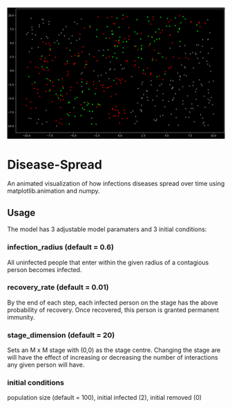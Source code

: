 ![infected and recovered](https://github.com/mkhalai/Disease-Spread/blob/master/model.png)
# Disease-Spread
An animated visualization of how infections diseases spread over time using matplotlib.animation and numpy.

## Usage
The model has 3 adjustable model paramaters and 3 initial conditions:
### infection_radius (default = 0.6)
All uninfected people that enter within the given radius of a contagious person becomes infected.
### recovery_rate (default = 0.01)
By the end of each step, each infected person on the stage has the above probability of recovery. Once recovered, this person is granted permanent immunity.
### stage_dimension (default = 20)
Sets an M x M stage with (0,0) as the stage centre. Changing the stage are will have the effect of increasing or decreasing the number of interactions any given person will have.
### initial conditions
population size (default = 100), initial infected (2), initial removed (0)






